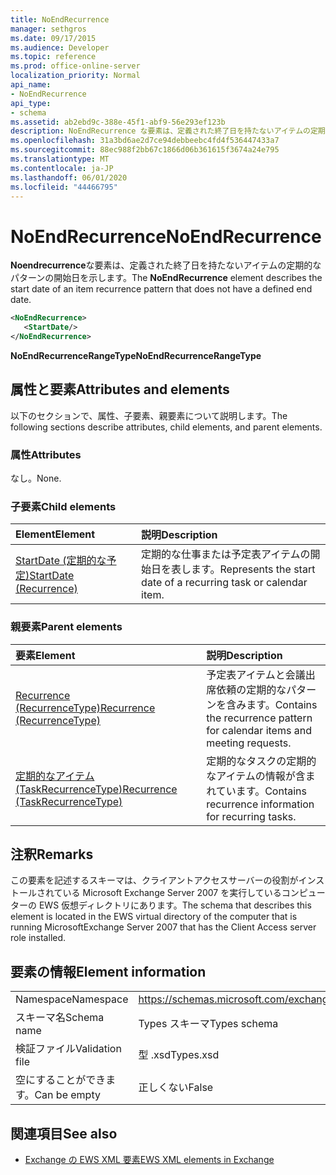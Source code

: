 ```yaml
---
title: NoEndRecurrence
manager: sethgros
ms.date: 09/17/2015
ms.audience: Developer
ms.topic: reference
ms.prod: office-online-server
localization_priority: Normal
api_name:
- NoEndRecurrence
api_type:
- schema
ms.assetid: ab2ebd9c-388e-45f1-abf9-56e293ef123b
description: NoEndRecurrence な要素は、定義された終了日を持たないアイテムの定期的なパターンの開始日を示します。
ms.openlocfilehash: 31a3bd6ae2d7ce94debbeebc4fd4f536447433a7
ms.sourcegitcommit: 88ec988f2bb67c1866d06b361615f3674a24e795
ms.translationtype: MT
ms.contentlocale: ja-JP
ms.lasthandoff: 06/01/2020
ms.locfileid: "44466795"
---
```

# <a name="noendrecurrence"></a><span data-ttu-id="2b384-103">NoEndRecurrence</span><span class="sxs-lookup"><span data-stu-id="2b384-103">NoEndRecurrence</span></span>

<span data-ttu-id="2b384-104">**Noendrecurrence**な要素は、定義された終了日を持たないアイテムの定期的なパターンの開始日を示します。</span><span class="sxs-lookup"><span data-stu-id="2b384-104">The **NoEndRecurrence** element describes the start date of an item recurrence pattern that does not have a defined end date.</span></span> 
  
```xml
<NoEndRecurrence>
   <StartDate/>
</NoEndRecurrence>
```

 <span data-ttu-id="2b384-105">**NoEndRecurrenceRangeType**</span><span class="sxs-lookup"><span data-stu-id="2b384-105">**NoEndRecurrenceRangeType**</span></span>
## <a name="attributes-and-elements"></a><span data-ttu-id="2b384-106">属性と要素</span><span class="sxs-lookup"><span data-stu-id="2b384-106">Attributes and elements</span></span>

<span data-ttu-id="2b384-107">以下のセクションで、属性、子要素、親要素について説明します。</span><span class="sxs-lookup"><span data-stu-id="2b384-107">The following sections describe attributes, child elements, and parent elements.</span></span>
  
### <a name="attributes"></a><span data-ttu-id="2b384-108">属性</span><span class="sxs-lookup"><span data-stu-id="2b384-108">Attributes</span></span>

<span data-ttu-id="2b384-109">なし。</span><span class="sxs-lookup"><span data-stu-id="2b384-109">None.</span></span>
  
### <a name="child-elements"></a><span data-ttu-id="2b384-110">子要素</span><span class="sxs-lookup"><span data-stu-id="2b384-110">Child elements</span></span>

|<span data-ttu-id="2b384-111">**Element**</span><span class="sxs-lookup"><span data-stu-id="2b384-111">**Element**</span></span>|<span data-ttu-id="2b384-112">**説明**</span><span class="sxs-lookup"><span data-stu-id="2b384-112">**Description**</span></span>|
|:-----|:-----|
|[<span data-ttu-id="2b384-113">StartDate (定期的な予定)</span><span class="sxs-lookup"><span data-stu-id="2b384-113">StartDate (Recurrence)</span></span>](startdate-recurrence.md) <br/> |<span data-ttu-id="2b384-114">定期的な仕事または予定表アイテムの開始日を表します。</span><span class="sxs-lookup"><span data-stu-id="2b384-114">Represents the start date of a recurring task or calendar item.</span></span>  <br/> |
   
### <a name="parent-elements"></a><span data-ttu-id="2b384-115">親要素</span><span class="sxs-lookup"><span data-stu-id="2b384-115">Parent elements</span></span>

|<span data-ttu-id="2b384-116">**要素**</span><span class="sxs-lookup"><span data-stu-id="2b384-116">**Element**</span></span>|<span data-ttu-id="2b384-117">**説明**</span><span class="sxs-lookup"><span data-stu-id="2b384-117">**Description**</span></span>|
|:-----|:-----|
|[<span data-ttu-id="2b384-118">Recurrence (RecurrenceType)</span><span class="sxs-lookup"><span data-stu-id="2b384-118">Recurrence (RecurrenceType)</span></span>](recurrence-recurrencetype.md) <br/> |<span data-ttu-id="2b384-119">予定表アイテムと会議出席依頼の定期的なパターンを含みます。</span><span class="sxs-lookup"><span data-stu-id="2b384-119">Contains the recurrence pattern for calendar items and meeting requests.</span></span>  <br/> |
|[<span data-ttu-id="2b384-120">定期的なアイテム (TaskRecurrenceType)</span><span class="sxs-lookup"><span data-stu-id="2b384-120">Recurrence (TaskRecurrenceType)</span></span>](recurrence-taskrecurrencetype.md) <br/> |<span data-ttu-id="2b384-121">定期的なタスクの定期的なアイテムの情報が含まれています。</span><span class="sxs-lookup"><span data-stu-id="2b384-121">Contains recurrence information for recurring tasks.</span></span>  <br/> |
   
## <a name="remarks"></a><span data-ttu-id="2b384-122">注釈</span><span class="sxs-lookup"><span data-stu-id="2b384-122">Remarks</span></span>

<span data-ttu-id="2b384-123">この要素を記述するスキーマは、クライアントアクセスサーバーの役割がインストールされている Microsoft Exchange Server 2007 を実行しているコンピューターの EWS 仮想ディレクトリにあります。</span><span class="sxs-lookup"><span data-stu-id="2b384-123">The schema that describes this element is located in the EWS virtual directory of the computer that is running MicrosoftExchange Server 2007 that has the Client Access server role installed.</span></span>
  
## <a name="element-information"></a><span data-ttu-id="2b384-124">要素の情報</span><span class="sxs-lookup"><span data-stu-id="2b384-124">Element information</span></span>

|||
|:-----|:-----|
|<span data-ttu-id="2b384-125">Namespace</span><span class="sxs-lookup"><span data-stu-id="2b384-125">Namespace</span></span>  <br/> |https://schemas.microsoft.com/exchange/services/2006/types  <br/> |
|<span data-ttu-id="2b384-126">スキーマ名</span><span class="sxs-lookup"><span data-stu-id="2b384-126">Schema name</span></span>  <br/> |<span data-ttu-id="2b384-127">Types スキーマ</span><span class="sxs-lookup"><span data-stu-id="2b384-127">Types schema</span></span>  <br/> |
|<span data-ttu-id="2b384-128">検証ファイル</span><span class="sxs-lookup"><span data-stu-id="2b384-128">Validation file</span></span>  <br/> |<span data-ttu-id="2b384-129">型 .xsd</span><span class="sxs-lookup"><span data-stu-id="2b384-129">Types.xsd</span></span>  <br/> |
|<span data-ttu-id="2b384-130">空にすることができます。</span><span class="sxs-lookup"><span data-stu-id="2b384-130">Can be empty</span></span>  <br/> |<span data-ttu-id="2b384-131">正しくない</span><span class="sxs-lookup"><span data-stu-id="2b384-131">False</span></span>  <br/> |
   
## <a name="see-also"></a><span data-ttu-id="2b384-132">関連項目</span><span class="sxs-lookup"><span data-stu-id="2b384-132">See also</span></span>



- [<span data-ttu-id="2b384-133">Exchange の EWS XML 要素</span><span class="sxs-lookup"><span data-stu-id="2b384-133">EWS XML elements in Exchange</span></span>](ews-xml-elements-in-exchange.md)

